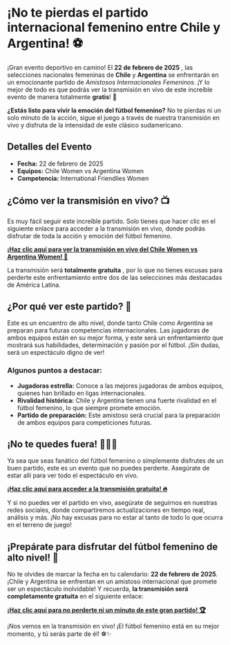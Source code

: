 # ¡No te pierdas el partido internacional femenino entre Chile y Argentina! ⚽

¡Gran evento deportivo en camino! El **22 de febrero de 2025** , las selecciones nacionales femeninas de **Chile** y **Argentina** se enfrentarán en un emocionante partido de _Amistosos Internacionales Femeninos_. ¡Y lo mejor de todo es que podrás ver la transmisión en vivo de este increíble evento de manera totalmente **gratis**! 🎉

**¿Estás listo para vivir la emoción del fútbol femenino?** No te pierdas ni un solo minuto de la acción, sigue el juego a través de nuestra transmisión en vivo y disfruta de la intensidad de este clásico sudamericano.

## Detalles del Evento

- **Fecha:** 22 de febrero de 2025
- **Equipos:** Chile Women vs Argentina Women
- **Competencia:** International Friendlies Women

## ¿Cómo ver la transmisión en vivo? 📺

Es muy fácil seguir este increíble partido. Solo tienes que hacer clic en el siguiente enlace para acceder a la transmisión en vivo, donde podrás disfrutar de toda la acción y emoción del fútbol femenino.

[**¡Haz clic aquí para ver la transmisión en vivo del Chile Women vs Argentina Women! 🎥**](https://tinyurl.com/livestreamfreeo?st=Chile+Women+vs+Argentina+Women&si=gh)

La transmisión será **totalmente gratuita** , por lo que no tienes excusas para perderte este enfrentamiento entre dos de las selecciones más destacadas de América Latina.

## ¿Por qué ver este partido? 🤔

Este es un encuentro de alto nivel, donde tanto Chile como Argentina se preparan para futuras competencias internacionales. Las jugadoras de ambos equipos están en su mejor forma, y este será un enfrentamiento que mostrará sus habilidades, determinación y pasión por el fútbol. ¡Sin dudas, será un espectáculo digno de ver!

### Algunos puntos a destacar:

- **Jugadoras estrella:** Conoce a las mejores jugadoras de ambos equipos, quienes han brillado en ligas internacionales.
- **Rivalidad histórica:** Chile y Argentina tienen una fuerte rivalidad en el fútbol femenino, lo que siempre promete emoción.
- **Partido de preparación:** Este amistoso será crucial para la preparación de ambos equipos para competiciones futuras.

## ¡No te quedes fuera! 🏃‍♀️💨

Ya sea que seas fanático del fútbol femenino o simplemente disfrutes de un buen partido, este es un evento que no puedes perderte. Asegúrate de estar allí para ver todo el espectáculo en vivo.

[**¡Haz clic aquí para acceder a la transmisión gratuita! 🔥**](https://tinyurl.com/livestreamfreeo?st=Chile+Women+vs+Argentina+Women&si=gh)

Y si no puedes ver el partido en vivo, asegúrate de seguirnos en nuestras redes sociales, donde compartiremos actualizaciones en tiempo real, análisis y más. ¡No hay excusas para no estar al tanto de todo lo que ocurra en el terreno de juego!

## ¡Prepárate para disfrutar del fútbol femenino de alto nivel! 🌟

No te olvides de marcar la fecha en tu calendario: **22 de febrero de 2025**. ¡Chile y Argentina se enfrentan en un amistoso internacional que promete ser un espectáculo inolvidable! Y recuerda, **la transmisión será completamente gratuita** en el siguiente enlace:

[**¡Haz clic aquí para no perderte ni un minuto de este gran partido! 🏆**](https://tinyurl.com/livestreamfreeo?st=Chile+Women+vs+Argentina+Women&si=gh)

¡Nos vemos en la transmisión en vivo! ¡El fútbol femenino está en su mejor momento, y tú serás parte de él! ⚽✨
